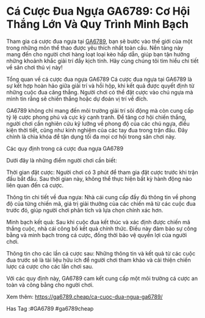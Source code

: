 # Cá Cược Đua Ngựa GA6789: Cơ Hội Thắng Lớn Và Quy Trình Minh Bạch
Tham gia cá cược đua ngựa tại [GA6789](https://ga6789.cheap/), bạn sẽ bước vào thế giới của một trong những môn thể thao được yêu thích nhất toàn cầu. Nền tảng này mang đến cho người chơi hàng loạt loại kèo hấp dẫn, giúp bạn tận hưởng những khoảnh khắc giải trí đầy kịch tính. Hãy cùng chúng tôi tìm hiểu chi tiết về sân chơi thú vị này!

Tổng quan về cá cược đua ngựa GA6789 Cá cược đua ngựa tại GA6789 là sự kết hợp hoàn hảo giữa giải trí và hồi hộp, khi kết quả được quyết định từ những cuộc đua căng thẳng. Người chơi có thể đặt cược vào chú ngựa mà mình tin rằng sẽ chiến thắng hoặc dự đoán vị trí về đích.

GA6789 không chỉ mang đến môi trường giải trí sôi động mà còn cung cấp tỷ lệ cược phong phú và cực kỳ cạnh tranh. Để tăng cơ hội chiến thắng, người chơi cần nghiên cứu kỹ lưỡng về phong độ của các chú ngựa, điều kiện thời tiết, cũng như kinh nghiệm của các tay đua trong trận đấu. Đây chính là chìa khóa để tận dụng tối đa mọi cơ hội trong sân chơi này.

Các quy định trong cá cược đua ngựa GA6789

Dưới đây là những điểm người chơi cần biết:

Thời gian đặt cược: Người chơi có 3 phút để tham gia đặt cược trước khi trận đấu bắt đầu. Sau thời gian này, không thể thực hiện bất kỳ hành động nào liên quan đến cá cược.

Thông tin chi tiết về đua ngựa: Nhà cái cung cấp đầy đủ thông tin về phong độ của từng chiến mã, giá trị giải thưởng của các chiến mã từ các cuộc đua trước đó, giúp người chơi phân tích và lựa chọn chính xác hơn.

Minh bạch kết quả: Sau khi cuộc đua kết thúc và xác định được chiến mã thắng cuộc, nhà cái công bố kết quả chính thức. Điều này đảm bảo sự công bằng và minh bạch trong cá cược, đồng thời bảo vệ quyền lợi của người chơi.

Thông tin cho các lần cá cược sau: Những thông tin và kết quả từ các cuộc đua trước sẽ là tài liệu hữu ích để người chơi tham khảo và cải thiện chiến lược cá cược cho các lần chơi sau.

Với các quy định này, GA6789 cam kết cung cấp một môi trường cá cược an toàn và công bằng cho người chơi.

Xem thêm: https://ga6789.cheap/ca-cuoc-dua-ngua-ga6789/

Has Tag :#GA6789 #ga6789cheap

